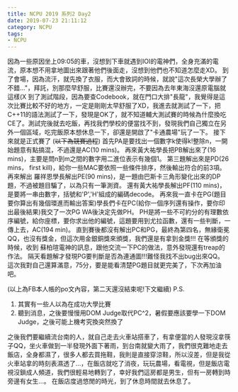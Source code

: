 ```yaml
---
title: NCPU 2019 系列2 Day2
date: 2019-07-23 21:11:12
category: NCPU
tags:
- NCPU
---
```

因為一些原因坐上09:05的車，沒想到下車就遇到IOI的電神們，全身充滿的電流，原本想不用拿地圖出來跟著他們後面走，沒想到他們也不知道怎麼走XD。
到了會場，因為流汗，就先換了衣服，而大會致詞的時候，就說"這次長榮大學辦了不錯..."，拜託，別那麼早舒服，比賽還沒辦完，不要因為去年東海沒還原電腦就這樣(X
到了測試階段，因為要查Codebook，就在門口大排"長龍"，我覺得是這次比賽比較不好的地方，一定是剛剛太早舒服了XD，我進去就測試了一下，把C++11的語法測試了一下，發現是OK了，就不知道輔大測試賽的時候為什麼換吃CE了。測試完後就去吃飯，再找我們學校的便當找不到，發現我們自己獨立在另外一個區域，吃完飯原本想休息一下，卻還是開啟了"卡通農場"玩了一下。
接下來就是正式賽了
(~~~~~~~~~~以下為競賽過程~~~~~~~~~~)
首先PA是要找出一個數字k使得k!整除n，一開始題意有點搞混，不過還是AC(10 mins)。
再來黃大祐學長把PB解出來了(16 mins)，主要是問n到m之間的數字用二進位表示有幾個1。
第三題解出來是PD(26 mins， first kill)，給你一些MAC要依照一些條件排序，然後輸出符合的前3項。
再來解出 羅祥恩學長解出PE(90 mins)，是一題由巴斯卡三角形變化出來的DP題，不過被題目騙了，以為只有一筆測資。
還有黃大祐學長解出PF(110 mins)，是要將一串由數字，括號和'P','H'組成的編碼decode。
再來我一直卡在PG(題目要你算出有幾個環進而輸出答案)學長們卡在PC(給你一個序列還有操作，要你印出最後結果)我交了一次PG WA後決定先做PH。
PH是將一些不可約分的有理數依序編號，給你座標，要你求出他的編號，這題要用到尤拉函數，還有一些判斷，一傳上去，AC(194 min)。
直到賽後都沒有解出PC和PG，最終為第四名，無緣衛冕QQ，也沒有獎金，但這次用金銀銅獎來頒獎，我們還是有拿到金獎!!!
在等頒獎的時候，收到 蘇柏瑄電神的訊息，跟他交流一下PC的做法，意外發現還有treap的作法。
隔天看題解才發現PG要判斷是否為連通圖!!!難怪我找不出bug出來QQ。
這次我對自己還算滿意，75分，要是能看清楚PG題目就更完美了，下次再加油吧。

(以上為FB本人帳的po文內容，第二天還沒結束呢!下文繼續)
P.S. 
1. 其實有一些人以為在成功大學比賽
2. 聽到消息，之後要慢慢用DOM Judge取代PC^2，暑假要應該要學一下DOM Judge，之後可能上機考究換突然換了

之後我們要繼續流台南的人，就自己走去火車站搭車了，有拿便當的人發現沒拿筷子QQ，坐火車做到一半發現外面下著雨，到台南就變大雨了，我們很克難地走去飯店，全身都濕了，很多人都去買拖鞋，我則是直接穿涼鞋，所以沒差，但是我從火車站拿的時刻表濕透了...，在飯店就吃了消夜，玩玩農場，看電視，但是飯店電視沒鎖成人頻道，我們很輕易地轉到了，幸好我們這房都是男生，但有一房轉到時旁邊有女生...。
在飯店度過悠閒的時光，到了休息時間就去休息了。